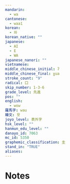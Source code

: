 ```yaml
---
mandarin:
  - wa
cantonese:
  - waa1
korean:
  - 와
korean_native: ""
japanese:
  - AI
  - E
  - WA
japanese_nanori: ""
vietnamese:
middle_chinese_initial: ʔ
middle_chinese_final: ɣua
stroke_count: "9"
radical: 口
skip_number: 1-3-6
grade_level: 先進
pos: ""
english:
  - wow
羅馬字: wau
韓文: 왓
joyo_level: 表外字
hsk_level: ""
hanmun_edu_level: ""
danayo_id: 7063
mc_id: 5350
graphemic_classification: 圭
stand_in: "TRUE"
aliases:
---
```


# Notes
